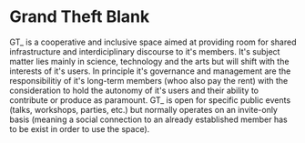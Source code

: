 # Grand Theft Blank 

GT_ is a cooperative and inclusive space aimed at providing room for shared infrastructure and interdiciplinary discourse to it's members.
It's subject matter lies mainly in science, technology and the arts but will shift with the interests of it's users.
In principle it's governance and management are the responsibilitiy of it's long-term members (whoo also pay the rent) with the consideration to hold the autonomy of it's users and their ability to contribute or produce as paramount.
GT_ is open for specific public events (talks, workshops, parties, etc.) but normally operates on an invite-only basis (meaning a social connection to an already established member has to be exist in order to use the space).
